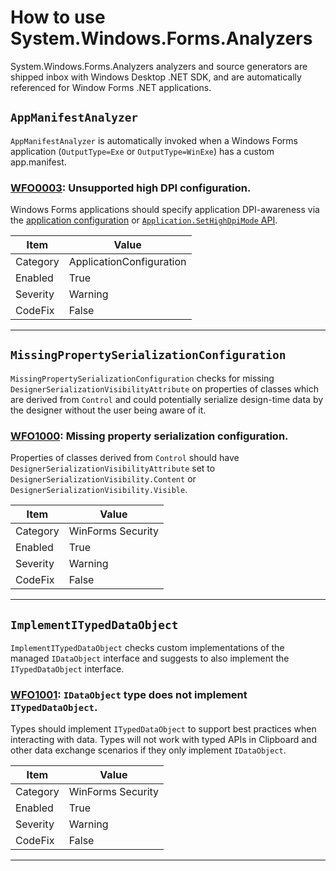 # How to use System.Windows.Forms.Analyzers

System.Windows.Forms.Analyzers analyzers and source generators are shipped inbox with Windows Desktop .NET SDK, and
are automatically referenced for Window Forms .NET applications.

## `AppManifestAnalyzer`

`AppManifestAnalyzer` is automatically invoked when a Windows Forms application (`OutputType=Exe` or `OutputType=WinExe`) has a custom app.manifest.

### [WFO0003](https://aka.ms/winforms-warnings/WFAC010): Unsupported high DPI configuration.

Windows Forms applications should specify application DPI-awareness via the [application configuration](https://aka.ms/applicationconfiguration) or
[`Application.SetHighDpiMode` API](https://docs.microsoft.com/dotnet/api/system.windows.forms.application.sethighdpimode).

|Item|Value|
|-|-|
| Category | ApplicationConfiguration |
| Enabled | True |
| Severity | Warning |
| CodeFix | False |
---

## `MissingPropertySerializationConfiguration`

`MissingPropertySerializationConfiguration` checks for missing `DesignerSerializationVisibilityAttribute` on properties of classes which are
derived from `Control` and could potentially serialize design-time data by the designer without the user being aware of it.

### [WFO1000](https://aka.ms/winforms-warnings/WFO1000): Missing property serialization configuration.

Properties of classes derived from `Control` should have `DesignerSerializationVisibilityAttribute` 
set to `DesignerSerializationVisibility.Content` or `DesignerSerializationVisibility.Visible`.

|Item|Value|
|-|-|
| Category | WinForms Security |
| Enabled | True |
| Severity | Warning |
| CodeFix | False |
---

## `ImplementITypedDataObject`

`ImplementITypedDataObject` checks custom implementations of the managed `IDataObject` interface and suggests to also implement the `ITypedDataObject` interface.

### [WFO1001](https://aka.ms/winforms-warnings/WFO1001): `IDataObject` type does not implement `ITypedDataObject`.

Types should implement `ITypedDataObject` to support best practices when interacting with data. Types will not work with typed APIs in Clipboard and other data exchange scenarios if they only implement `IDataObject`.

|Item|Value|
|-|-|
| Category | WinForms Security |
| Enabled | True |
| Severity | Warning |
| CodeFix | False |
---
